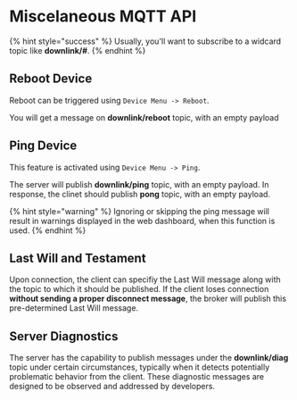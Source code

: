 # Miscelaneous MQTT API

{% hint style="success" %}
Usually, you'll want to subscribe to a widcard topic like **downlink/#**.
{% endhint %}

## Reboot Device

Reboot can be triggered using `Device Menu -> Reboot`.

You will get a message on **downlink/reboot** topic, with an empty payload

## Ping Device

This feature is activated using `Device Menu -> Ping`.

The server will publish **downlink/ping** topic, with an empty payload.
In response, the clinet should publish **pong** topic, with an empty payload.

{% hint style="warning" %}
Ignoring or skipping the ping message will result in warnings displayed in the web dashboard, when this function is used.
{% endhint %}

## Last Will and Testament

Upon connection, the client can specifiy the Last Will message along with the topic to which it should be published.
If the client loses connection **without sending a proper disconnect message**, the broker will publish this pre-determined Last Will message.

## Server Diagnostics

The server has the capability to publish messages under the **downlink/diag** topic under certain circumstances,
typically when it detects potentially problematic behavior from the client.
These diagnostic messages are designed to be observed and addressed by developers.

